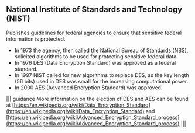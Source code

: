 ## National Institute of Standards and Technology (NIST)
Publishes guidelines for federal agencies to ensure that sensitive federal information is protected.

- In 1973 the agency, then called the National Bureau of Standards (NBS), solicited algorithms to be used for protecting sensitive federal data.
- In 1976 DES (Data Encryption Standard) was approved as a federal standard.
- In 1997 NIST called for new algorithms to replace DES, as the key length (56 bits) used in DES was small for the increasing computational power.
- In 2000 AES (Advanced Encryption Standard) was approved.


||| guidance
More information on the election of DES and AES can be found at [https://en.wikipedia.org/wiki/Data_Encryption_Standard](https://en.wikipedia.org/wiki/Data_Encryption_Standard) and [https://en.wikipedia.org/wiki/Advanced_Encryption_Standard_process](https://en.wikipedia.org/wiki/Advanced_Encryption_Standard_process)
|||